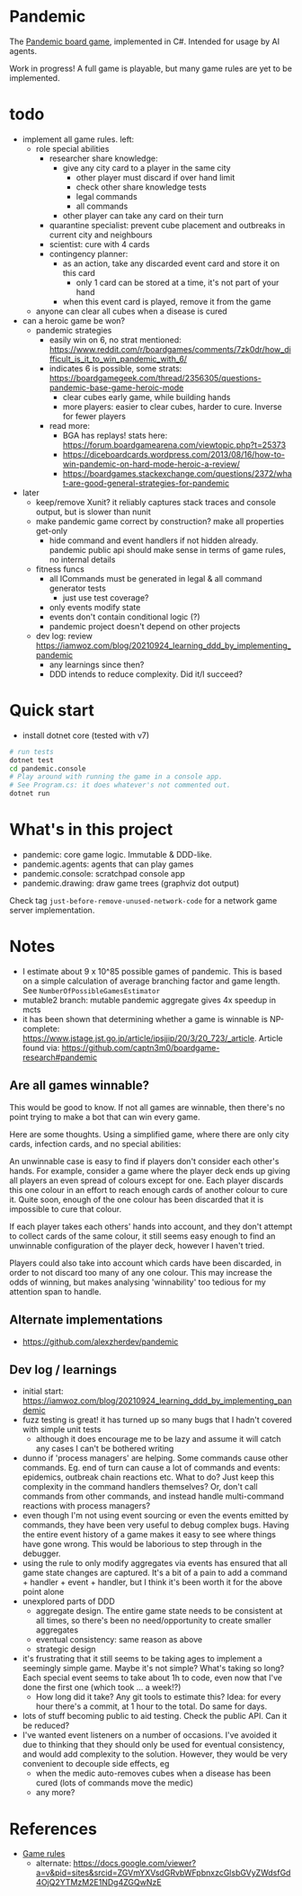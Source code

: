 # Pandemic

The [Pandemic board game](https://en.wikipedia.org/wiki/Pandemic_%28board_game%29),
implemented in C#. Intended for usage by AI agents.

Work in progress! A full game is playable, but many game rules are yet to be
implemented.

# todo
- implement all game rules. left:
  - role special abilities
    - researcher share knowledge:
      - give any city card to a player in the same city
        - other player must discard if over hand limit
        - check other share knowledge tests
        - legal commands
        - all commands
      - other player can take any card on their turn
    - quarantine specialist: prevent cube placement and outbreaks in current city and neighbours
    - scientist: cure with 4 cards
    - contingency planner:
      - as an action, take any discarded event card and store it on this card
        - only 1 card can be stored at a time, it's not part of your hand
      - when this event card is played, remove it from the game
  - anyone can clear all cubes when a disease is cured
- can a heroic game be won?
  - pandemic strategies
    - easily win on 6, no strat mentioned: https://www.reddit.com/r/boardgames/comments/7zk0dr/how_difficult_is_it_to_win_pandemic_with_6/
    - indicates 6 is possible, some strats: https://boardgamegeek.com/thread/2356305/questions-pandemic-base-game-heroic-mode
        - clear cubes early game, while building hands
        - more players: easier to clear cubes, harder to cure. Inverse for fewer players
    - read more:
        - BGA has replays! stats here: https://forum.boardgamearena.com/viewtopic.php?t=25373
        - https://diceboardcards.wordpress.com/2013/08/16/how-to-win-pandemic-on-hard-mode-heroic-a-review/
        - https://boardgames.stackexchange.com/questions/2372/what-are-good-general-strategies-for-pandemic
- later
  - keep/remove Xunit? it reliably captures stack traces and console output, but is slower than nunit
  - make pandemic game correct by construction? make all properties get-only
    - hide command and event handlers if not hidden already. pandemic public api should make sense
      in terms of game rules, no internal details
  - fitness funcs
    - all ICommands must be generated in legal & all command generator tests
      - just use test coverage?
    - only events modify state
    - events don't contain conditional logic (?)
    - pandemic project doesn't depend on other projects
  - dev log: review https://iamwoz.com/blog/20210924_learning_ddd_by_implementing_pandemic
    - any learnings since then?
    - DDD intends to reduce complexity. Did it/I succeed?

# Quick start
- install dotnet core (tested with v7)

```sh
# run tests
dotnet test
cd pandemic.console
# Play around with running the game in a console app.
# See Program.cs: it does whatever's not commented out.
dotnet run
```

# What's in this project
- pandemic: core game logic. Immutable & DDD-like.
- pandemic.agents: agents that can play games
- pandemic.console: scratchpad console app
- pandemic.drawing: draw game trees (graphviz dot output)

Check tag `just-before-remove-unused-network-code` for a network game server implementation.

# Notes
- I estimate about 9 x 10^85 possible games of pandemic. This is based on a
  simple calculation of average branching factor and game length. See
  `NumberOfPossibleGamesEstimator`
- mutable2 branch: mutable pandemic aggregate gives 4x speedup in mcts
- it has been shown that determining whether a game is winnable is NP-complete:
  https://www.jstage.jst.go.jp/article/ipsjjip/20/3/20_723/_article. Article
  found via: https://github.com/captn3m0/boardgame-research#pandemic


## Are all games winnable?
This would be good to know. If not all games are winnable, then there's no point
trying to make a bot that can win every game.

Here are some thoughts. Using a simplified game, where there are only city
cards, infection cards, and no special abilities:

An unwinnable case is easy to find if players don't consider each other's hands.
For example, consider a game where the player deck ends up giving all players an
even spread of colours except for one. Each player discards this one colour in
an effort to reach enough cards of another colour to cure it. Quite soon, enough
of the one colour has been discarded that it is impossible to cure that colour.

If each player takes each others' hands into account, and they don't attempt to
collect cards of the same colour, it still seems easy enough to find an
unwinnable configuration of the player deck, however I haven't tried.

Players could also take into account which cards have been discarded, in order
to not discard too many of any one colour. This may increase the odds of
winning, but makes analysing 'winnability' too tedious for my attention span to
handle.

## Alternate implementations
- https://github.com/alexzherdev/pandemic

## Dev log / learnings
- initial start: https://iamwoz.com/blog/20210924_learning_ddd_by_implementing_pandemic
- fuzz testing is great! it has turned up so many bugs that I hadn't covered with simple unit tests
  - although it does encourage me to be lazy and assume it will catch any cases I can't be bothered writing
- dunno if 'process managers' are helping. Some commands cause other commands. Eg.
  end of turn can cause a lot of commands and events: epidemics, outbreak chain reactions
  etc. What to do? Just keep this complexity in the command handlers themselves?
  Or, don't call commands from other commands, and instead handle multi-command
  reactions with process managers?
- even though I'm not using event sourcing or even the events emitted by commands,
  they have been very useful to debug complex bugs. Having the entire event history of
  a game makes it easy to see where things have gone wrong. This would be laborious to
  step through in the debugger.
- using the rule to only modify aggregates via events has ensured that all game state
  changes are captured. It's a bit of a pain to add a command + handler + event + handler,
  but I think it's been worth it for the above point alone
- unexplored parts of DDD
  - aggregate design. The entire game state needs to be consistent at all times, so there's
    been no need/opportunity to create smaller aggregates
  - eventual consistency: same reason as above
  - strategic design
- it's frustrating that it still seems to be taking ages to implement a seemingly simple
  game. Maybe it's not simple? What's taking so long? Each special event seems to take about
  1h to code, even now that I've done the first one (which took ... a week!?)
  - How long did it take? Any git tools to estimate this? Idea: for every hour there's a commit,
    at 1 hour to the total. Do same for days.
- lots of stuff becoming public to aid testing. Check the public API. Can it be reduced?
- I've wanted event listeners on a number of occasions. I've avoided it due to thinking that
  they should only be used for eventual consistency, and would add complexity to the solution.
  However, they would be very convenient to decouple side effects, eg
  - when the medic auto-removes cubes when a disease has been cured (lots of commands move the medic)
  - any more?


# References
- [Game rules](https://www.ultraboardgames.com/pandemic/game-rules.php)
    - alternate: https://docs.google.com/viewer?a=v&pid=sites&srcid=ZGVmYXVsdGRvbWFpbnxzcGlsbGVyZWdsfGd4OjQ2YTMzM2E1NDg4ZGQwNzE
